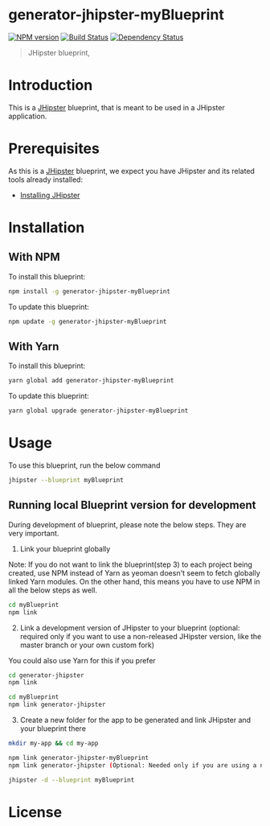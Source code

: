 # generator-jhipster-myBlueprint
[![NPM version][npm-image]][npm-url] [![Build Status][travis-image]][travis-url] [![Dependency Status][daviddm-image]][daviddm-url]
> JHipster blueprint, 

# Introduction

This is a [JHipster](https://www.jhipster.tech/) blueprint, that is meant to be used in a JHipster application.

# Prerequisites

As this is a [JHipster](https://www.jhipster.tech/) blueprint, we expect you have JHipster and its related tools already installed:

- [Installing JHipster](https://www.jhipster.tech/installation/)

# Installation

## With NPM

To install this blueprint:

```bash
npm install -g generator-jhipster-myBlueprint
```

To update this blueprint:

```bash
npm update -g generator-jhipster-myBlueprint
```

## With Yarn

To install this blueprint:

```bash
yarn global add generator-jhipster-myBlueprint
```

To update this blueprint:

```bash
yarn global upgrade generator-jhipster-myBlueprint
```

# Usage

To use this blueprint, run the below command

```bash
jhipster --blueprint myBlueprint
```


## Running local Blueprint version for development

During development of blueprint, please note the below steps. They are very important.

1. Link your blueprint globally 

Note: If you do not want to link the blueprint(step 3) to each project being created, use NPM instead of Yarn as yeoman doesn't seem to fetch globally linked Yarn modules. On the other hand, this means you have to use NPM in all the below steps as well.

```bash
cd myBlueprint
npm link
```

2. Link a development version of JHipster to your blueprint (optional: required only if you want to use a non-released JHipster version, like the master branch or your own custom fork)

You could also use Yarn for this if you prefer

```bash
cd generator-jhipster
npm link

cd myBlueprint
npm link generator-jhipster
```

3. Create a new folder for the app to be generated and link JHipster and your blueprint there

```bash
mkdir my-app && cd my-app

npm link generator-jhipster-myBlueprint
npm link generator-jhipster (Optional: Needed only if you are using a non-released JHipster version)

jhipster -d --blueprint myBlueprint

```

# License



[npm-image]: https://img.shields.io/npm/v/generator-jhipster-myBlueprint.svg
[npm-url]: https://npmjs.org/package/generator-jhipster-myBlueprint
[travis-image]: https://travis-ci.org/avdev4j/generator-jhipster-myBlueprint.svg?branch=master
[travis-url]: https://travis-ci.org/avdev4j/generator-jhipster-myBlueprint
[daviddm-image]: https://david-dm.org/avdev4j/generator-jhipster-myBlueprint.svg?theme=shields.io
[daviddm-url]: https://david-dm.org/avdev4j/generator-jhipster-myBlueprint
